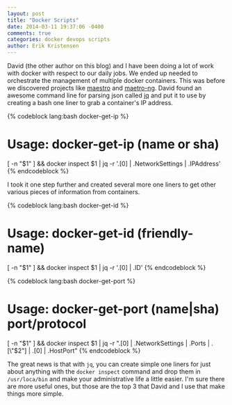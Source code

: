 ```yaml
---
layout: post
title: "Docker Scripts"
date: 2014-03-11 19:37:06 -0400
comments: true
categories: docker devops scripts
author: Erik Kristensen
---
```


David (the other author on this blog) and I have been doing a lot of work with docker with respect to our daily jobs. We ended up needed to orchestrate the management of multiple docker containers. This was before we discovered projects like [maestro](https://github.com/toscanini/maestro) and [maetro-ng](https://github.com/signalfuse/maestro-ng). David found an awesome command line for parsing json called [jq](http://stedolan.github.io/jq/) and put it to use by creating a bash one liner to grab a container's IP address.

{% codeblock lang:bash docker-get-ip %}
# Usage: docker-get-ip (name or sha)
[ -n "$1" ] && docker inspect $1 | jq -r '.[0] | .NetworkSettings | .IPAddress' 
{% endcodeblock %}

I took it one step further and created several more one liners to get other various pieces of information from containers.

{% codeblock lang:bash docker-get-id %}
# Usage: docker-get-id (friendly-name)
[ -n "$1" ] && docker inspect $1 | jq -r '.[0] | .ID'
{% endcodeblock %}

{% codeblock lang:bash docker-get-port %}
# Usage: docker-get-port (name|sha) port/protocol
[ -n "$1" ] && docker inspect $1 | jq -r ".[0] | .NetworkSettings | .Ports | .[\"$2\"] | .[0] | .HostPort"
{% endcodeblock %}

The great news is that with `jq`, you can create simple one liners for just about anything with the `docker inspect` command and drop them in `/usr/loca/bin` and make your administrative life a little easier. I'm sure there are more useful ones, but those are the top 3 that David and I use that make things more simple.

